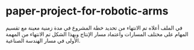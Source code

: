 # paper-project-for-robotic-arms
في الملف أعلاه تم الانتهاء من تحديد خطة المشروع في مدة زمنية معينة مع تقسيم المهام على مختلف المسارات واعتماد مسار الإنتاج وبهذا الشكل تم الانتهاء من المهمة الأولى في مسار الهندسة الصناعية.

